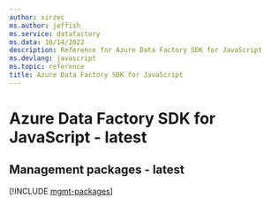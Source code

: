 ```yaml
---
author: xirzec
ms.author: jeffish
ms.service: datafactory
ms.data: 10/14/2022
description: Reference for Azure Data Factory SDK for JavaScript
ms.devlang: javascript
ms.topic: reference
title: Azure Data Factory SDK for JavaScript
---
```

# Azure Data Factory SDK for JavaScript - latest

## Management packages - latest
[!INCLUDE [mgmt-packages](data-factory-mgmt-index.md)]